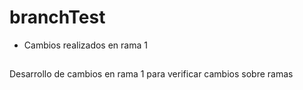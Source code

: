 # branchTest

- Cambios realizados en rama 1
##
Desarrollo de cambios en rama 1 para verificar cambios sobre ramas